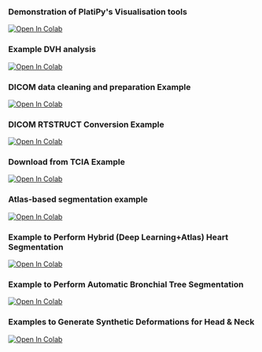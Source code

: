 
### Demonstration of PlatiPy's Visualisation tools

[![Open In Colab](https://colab.research.google.com/assets/colab-badge.svg)](https://colab.research.google.com/github/pyplati/platipy/blob/master/examples/visualise.ipynb)

### Example DVH analysis

[![Open In Colab](https://colab.research.google.com/assets/colab-badge.svg)](https://colab.research.google.com/github/pyplati/platipy/blob/master/examples/dvh_analysis.ipynb)

### DICOM data cleaning and preparation Example

[![Open In Colab](https://colab.research.google.com/assets/colab-badge.svg)](https://colab.research.google.com/github/pyplati/platipy/blob/master/examples/data_cleaning_preparation.ipynb)

### DICOM RTSTRUCT Conversion Example

[![Open In Colab](https://colab.research.google.com/assets/colab-badge.svg)](https://colab.research.google.com/github/pyplati/platipy/blob/master/examples/rtstruct_to_nifti.ipynb)

### Download from TCIA Example

[![Open In Colab](https://colab.research.google.com/assets/colab-badge.svg)](https://colab.research.google.com/github/pyplati/platipy/blob/master/examples/tcia.ipynb)

### Atlas-based segmentation example

[![Open In Colab](https://colab.research.google.com/assets/colab-badge.svg)](https://colab.research.google.com/github/pyplati/platipy/blob/master/examples/atlas_segmentation.ipynb)

### Example to Perform Hybrid (Deep Learning+Atlas) Heart Segmentation

[![Open In Colab](https://colab.research.google.com/assets/colab-badge.svg)](https://colab.research.google.com/github/pyplati/platipy/blob/master/examples/cardiac_segmentation.ipynb)

### Example to Perform Automatic Bronchial Tree Segmentation

[![Open In Colab](https://colab.research.google.com/assets/colab-badge.svg)](https://colab.research.google.com/github/pyplati/platipy/blob/master/examples/bronchus_segmentation.ipynb)

### Examples to Generate Synthetic Deformations for Head & Neck

[![Open In Colab](https://colab.research.google.com/assets/colab-badge.svg)](https://colab.research.google.com/github/pyplati/platipy/blob/master/examples/generate_synthetic_head_neck_deformation.ipynb)

